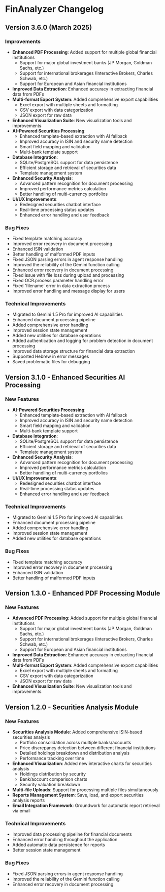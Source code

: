 # FinAnalyzer Changelog

## Version 3.6.0 (March 2025)

### Improvements
- **Enhanced PDF Processing**: Added support for multiple global financial institutions
  - Support for major global investment banks (JP Morgan, Goldman Sachs, etc.)
  - Support for international brokerages (Interactive Brokers, Charles Schwab, etc.)
  - Support for European and Asian financial institutions
- **Improved Data Extraction**: Enhanced accuracy in extracting financial data from PDFs
- **Multi-format Export System**: Added comprehensive export capabilities
  - Excel export with multiple sheets and formatting
  - CSV export with data categorization
  - JSON export for raw data
- **Enhanced Visualization Suite**: New visualization tools and improvements
- **AI-Powered Securities Processing**: 
  - Enhanced template-based extraction with AI fallback
  - Improved accuracy in ISIN and security name detection
  - Smart field mapping and validation
  - Multi-bank template support
- **Database Integration**:
  - SQLite/PostgreSQL support for data persistence
  - Efficient storage and retrieval of securities data
  - Template management system
- **Enhanced Security Analysis**:
  - Advanced pattern recognition for document processing
  - Improved performance metrics calculation
  - Better handling of multi-currency portfolios
- **UI/UX Improvements**:
  - Redesigned securities chatbot interface
  - Real-time processing status updates
  - Enhanced error handling and user feedback

### Bug Fixes
- Fixed template matching accuracy
- Improved error recovery in document processing
- Enhanced ISIN validation
- Better handling of malformed PDF inputs
- Fixed JSON parsing errors in agent response handling
- Improved the reliability of the Gemini function calling
- Enhanced error recovery in document processing
- Fixed issue with file loss during upload and processing
- Fixed OCR.process parameter handling error
- Fixed 'filename' error in data extraction process
- Improved error handling and message display for users

### Technical Improvements
- Migrated to Gemini 1.5 Pro for improved AI capabilities
- Enhanced document processing pipeline
- Added comprehensive error handling
- Improved session state management
- Added new utilities for database operations
- Added authentication and logging for problem detection in document processing
- Improved data storage structure for financial data extraction
- Supported Hebrew in error messages
- Saved problematic files for debugging

## Version 3.1.0 - Enhanced Securities AI Processing

### New Features
- **AI-Powered Securities Processing**: 
  - Enhanced template-based extraction with AI fallback
  - Improved accuracy in ISIN and security name detection
  - Smart field mapping and validation
  - Multi-bank template support
- **Database Integration**:
  - SQLite/PostgreSQL support for data persistence
  - Efficient storage and retrieval of securities data
  - Template management system
- **Enhanced Security Analysis**:
  - Advanced pattern recognition for document processing
  - Improved performance metrics calculation
  - Better handling of multi-currency portfolios
- **UI/UX Improvements**:
  - Redesigned securities chatbot interface
  - Real-time processing status updates
  - Enhanced error handling and user feedback

### Technical Improvements
- Migrated to Gemini 1.5 Pro for improved AI capabilities
- Enhanced document processing pipeline
- Added comprehensive error handling
- Improved session state management
- Added new utilities for database operations

### Bug Fixes
- Fixed template matching accuracy
- Improved error recovery in document processing
- Enhanced ISIN validation
- Better handling of malformed PDF inputs

## Version 1.3.0 - Enhanced PDF Processing Module

### New Features
- **Advanced PDF Processing**: Added support for multiple global financial institutions
  - Support for major global investment banks (JP Morgan, Goldman Sachs, etc.)
  - Support for international brokerages (Interactive Brokers, Charles Schwab, etc.)
  - Support for European and Asian financial institutions
- **Improved Data Extraction**: Enhanced accuracy in extracting financial data from PDFs
- **Multi-format Export System**: Added comprehensive export capabilities
  - Excel export with multiple sheets and formatting
  - CSV export with data categorization
  - JSON export for raw data
- **Enhanced Visualization Suite**: New visualization tools and improvements

## Version 1.2.0 - Securities Analysis Module

### New Features
- **Securities Analysis Module**: Added comprehensive ISIN-based securities analysis
  - Portfolio consolidation across multiple banks/accounts
  - Price discrepancy detection between different financial institutions
  - Detailed holdings breakdown and distribution analysis
  - Performance tracking over time
- **Enhanced Visualization**: Added new interactive charts for securities analysis
  - Holdings distribution by security
  - Bank/account comparison charts
  - Security valuation breakdown
- **Multi-file Uploads**: Support for processing multiple files simultaneously
- **Reports Management System**: Save, load, and export securities analysis reports
- **Email Integration Framework**: Groundwork for automatic report retrieval via email

### Technical Improvements
- Improved data processing pipeline for financial documents
- Enhanced error handling throughout the application
- Added automatic data persistence for reports
- Better session state management

### Bug Fixes
- Fixed JSON parsing errors in agent response handling
- Improved the reliability of the Gemini function calling
- Enhanced error recovery in document processing
